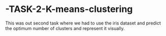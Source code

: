 # -TASK-2-K-means-clustering
This was out second task where we had to use the iris dataset and predict the optimum number of clusters and represent it visually. 

